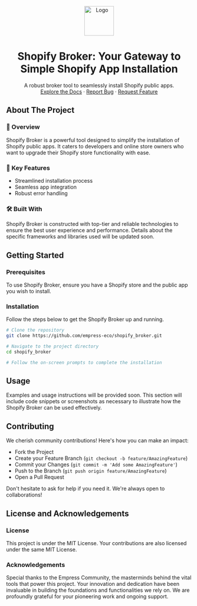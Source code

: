 <div align="center">
<img src="https://grow.empress.eco/uploads/default/original/2X/1/1f1e1044d3864269d2a613577edb9763890422ab.png" alt="Logo" width="80" height="80">
<h1 align="center">Shopify Broker: Your Gateway to Simple Shopify App Installation</h1>
<p align="center">
A robust broker tool to seamlessly install Shopify public apps.
<br />
<a href="https://grow.empress.eco/">Explore the Docs</a>
·
<a href="https://github.com/empress-eco/shopify_broker/issues">Report Bug</a>
·
<a href="https://github.com/empress-eco/shopify_broker/issues">Request Feature</a>
</p>
</div>

## About The Project

### 📖 Overview
Shopify Broker is a powerful tool designed to simplify the installation of Shopify public apps. It caters to developers and online store owners who want to upgrade their Shopify store functionality with ease.

### 🌟 Key Features
- Streamlined installation process
- Seamless app integration
- Robust error handling

### 🛠 Built With
Shopify Broker is constructed with top-tier and reliable technologies to ensure the best user experience and performance. Details about the specific frameworks and libraries used will be updated soon.

## Getting Started

### Prerequisites
To use Shopify Broker, ensure you have a Shopify store and the public app you wish to install.

### Installation
Follow the steps below to get the Shopify Broker up and running.

```sh
# Clone the repository
git clone https://github.com/empress-eco/shopify_broker.git

# Navigate to the project directory
cd shopify_broker

# Follow the on-screen prompts to complete the installation
```

## Usage
Examples and usage instructions will be provided soon. This section will include code snippets or screenshots as necessary to illustrate how the Shopify Broker can be used effectively.

## Contributing
We cherish community contributions! Here's how you can make an impact:

- Fork the Project
- Create your Feature Branch (`git checkout -b feature/AmazingFeature`)
- Commit your Changes (`git commit -m 'Add some AmazingFeature'`)
- Push to the Branch (`git push origin feature/AmazingFeature`)
- Open a Pull Request

Don't hesitate to ask for help if you need it. We're always open to collaborations!

## License and Acknowledgements

### License
This project is under the MIT License. Your contributions are also licensed under the same MIT License.

### Acknowledgements
Special thanks to the Empress Community, the masterminds behind the vital tools that power this project. Your innovation and dedication have been invaluable in building the foundations and functionalities we rely on. We are profoundly grateful for your pioneering work and ongoing support.
```
